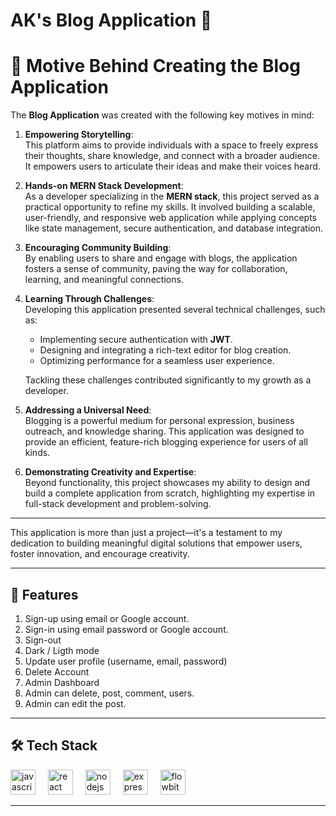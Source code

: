 # AK's Blog Application 🌟

# 🎯 Motive Behind Creating the Blog Application

The **Blog Application** was created with the following key motives in mind:

1. **Empowering Storytelling**:  
   This platform aims to provide individuals with a space to freely express their thoughts, share knowledge, and connect with a broader audience. It empowers users to articulate their ideas and make their voices heard.

2. **Hands-on MERN Stack Development**:  
   As a developer specializing in the **MERN stack**, this project served as a practical opportunity to refine my skills. It involved building a scalable, user-friendly, and responsive web application while applying concepts like state management, secure authentication, and database integration.

3. **Encouraging Community Building**:  
   By enabling users to share and engage with blogs, the application fosters a sense of community, paving the way for collaboration, learning, and meaningful connections.

4. **Learning Through Challenges**:  
   Developing this application presented several technical challenges, such as:
   - Implementing secure authentication with **JWT**.
   - Designing and integrating a rich-text editor for blog creation.
   - Optimizing performance for a seamless user experience.
   
   Tackling these challenges contributed significantly to my growth as a developer.

5. **Addressing a Universal Need**:  
   Blogging is a powerful medium for personal expression, business outreach, and knowledge sharing. This application was designed to provide an efficient, feature-rich blogging experience for users of all kinds.

6. **Demonstrating Creativity and Expertise**:  
   Beyond functionality, this project showcases my ability to design and build a complete application from scratch, highlighting my expertise in full-stack development and problem-solving.

---

This application is more than just a project—it's a testament to my dedication to building meaningful digital solutions that empower users, foster innovation, and encourage creativity.




---

## 🚀 Features

1) Sign-up using email or Google account.
2) Sign-in using email password or Google account.
3) Sign-out
4) Dark / Ligth mode
5) Update user profile (username, email, password)
6) Delete Account
7) Admin Dashboard
8) Admin can delete, post, comment, users.
9) Admin can edit the post.

---

## 🛠️ Tech Stack
<div align="left">
  <img src="https://cdn.jsdelivr.net/gh/devicons/devicon/icons/javascript/javascript-original.svg" height="40" alt="javascript logo" />
  <img width="12" />
  <img src="https://cdn.jsdelivr.net/gh/devicons/devicon/icons/react/react-original.svg" height="40" alt="react logo" />
  <img width="12" />
  <img src="https://cdn.jsdelivr.net/gh/devicons/devicon/icons/nodejs/nodejs-original.svg" height="40" alt="nodejs logo" />
  <img width="12" />
  <img src="https://cdn.jsdelivr.net/gh/devicons/devicon/icons/express/express-original.svg" height="40" alt="expressjs logo" />
  <img width="12" />
  <img src="https://flowbite.s3.amazonaws.com/logo.svg" height="40" alt="flowbite logo" />
  <img width="12" />
</div>


---





